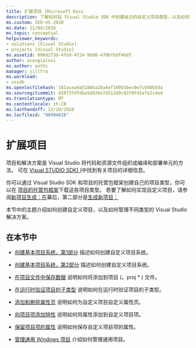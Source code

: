 ```yaml
---
title: 扩展项目 |Microsoft Docs
description: 了解如何在 Visual Studio SDK 中创建自己的自定义项目类型，以及如何管理不同类型的 Visual Studio 解决方案。
ms.custom: SEO-VS-2020
ms.date: 11/04/2016
ms.topic: conceptual
helpviewer_keywords:
- solutions [Visual Studio]
- projects [Visual Studio]
ms.assetid: 096d273d-4fe9-4f24-9b00-470bfbdf4bdf
author: acangialosi
ms.author: anthc
manager: jillfra
ms.workload:
- vssdk
ms.openlocfilehash: 181acea9a5188ba28a4ef109b5bec0e7c040b5da
ms.sourcegitcommit: d10f37dfdba5d826e7451260c8370fd1efa2c4e4
ms.translationtype: MT
ms.contentlocale: zh-CN
ms.lasthandoff: 12/10/2020
ms.locfileid: "96994610"
---
```

# <a name="extend-projects"></a>扩展项目
项目和解决方案是 Visual Studio 将代码和资源文件组织成编译和部署单元的方法。 可在 [Visual STUDIO SDK)  (](../extensibility/extending-projects.md)中找到有关项目的详细信息。

 你可以通过 Visual Studio SDK 和项目的托管包框架创建自己的项目类型，你可以在 [项目的托管包框架](https://github.com/tunnelvisionlabs/MPFProj10)下载这些项目类型。 若要了解如何实现自定义项目，请参阅[新项目生成：在](../extensibility/internals/new-project-generation-under-the-hood-part-one.md)幕后，第二部分是[生成新项目：](../extensibility/internals/new-project-generation-under-the-hood-part-two.md)

 本节中的主题介绍如何创建自定义项目，以及如何管理不同类型的 Visual Studio 解决方案。

## <a name="in-this-section"></a>在本节中
- [创建基本项目系统，第1部分](../extensibility/creating-a-basic-project-system-part-1.md) 描述如何创建自定义项目系统。

- [创建基本项目系统，第2部分](../extensibility/creating-a-basic-project-system-part-2.md) 描述如何创建自定义项目系统。

- [在项目文件中保存数据](../extensibility/saving-data-in-project-files.md) 说明如何将添加到项目 (<em>。</em>proj * ) 文件。

- [在运行时验证项目的子类型](../extensibility/verifying-subtypes-of-a-project-at-run-time.md) 说明如何在运行时验证项目的子类型。

- [添加和删除属性页](../extensibility/adding-and-removing-property-pages.md) 说明如何为自定义项目自定义属性页。

- [向项目项添加特性](../extensibility/adding-an-attribute-to-a-project-item.md) 说明如何将属性添加到自定义项目项。

- [保留项目项的属性](../extensibility/persisting-the-property-of-a-project-item.md) 说明如何保存自定义项目项的属性。

- [管理通用 Windows 项目](../extensibility/managing-universal-windows-projects.md) 介绍如何管理通用项目。
